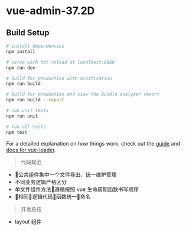 # vue-admin-37.2D


## Build Setup

``` bash
# install dependencies
npm install

# serve with hot reload at localhost:8080
npm run dev

# build for production with minification
npm run build

# build for production and view the bundle analyzer report
npm run build --report

# run unit tests
npm run unit

# run all tests
npm test
```

For a detailed explanation on how things work, check out the [guide](http://vuejs-templates.github.io/webpack/) and [docs for vue-loader](http://vuejs.github.io/vue-loader).

> 代码规范

- 公共组件集中一个文件导出、统一维护管理
- 不同业务逻辑严格区分
- 单文件组件方法遵循按照 vue 生命周期函数书写顺序
- 相同逻辑代码函数统一命名

> 开发总结

- layout 组件
